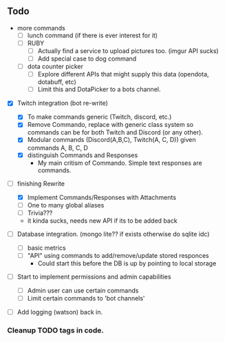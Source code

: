 ## Todo
 - more commands
    - [ ] lunch command (if there is ever interest for it)
    - [ ] RUBY
      - [ ] Actually find a service to upload pictures too. (imgur API sucks)
      - [ ] Add special case to dog command
    - [ ] dota counter picker
      - [ ] Explore different APIs that might supply this data (opendota, dotabuff, etc)
      - [ ] Limit this and DotaPicker to a bots channel.

 - [x] Twitch integration (bot re-write)
    - [x] To make commands generic (Twitch, discord, etc.)
    - [x] Remove Commando, replace with generic class system so commands can be for both Twitch and Discord (or any other).
    - [x] Modular commands (Discord(A,B,C), Twitch(A, C, D)) given commands A, B, C, D
    - [x] distinguish Commands and Responses      
      - My main critism of Commando. Simple text responses are commands.

 - [ ] finishing Rewrite
   - [X]  Implement Commands/Responses with Attachments
   - [ ]  One to many global aliases
   - [ ]  Trivia??? 
     - it kinda sucks, needs new API if its to be added back

 - [ ] Database integration. (mongo lite?? if exists otherwise do sqlite idc)
    - [ ] basic metrics 
    - [ ] "API" using commands to add/remove/update stored responces
      - Could start this before the DB is up by pointing to local storage
 
 - [ ] Start to implement permissions and admin capabilities
    - [ ] Admin user can use certain commands
    - [ ] Limit certain commands to 'bot channels'

 - [ ] Add logging (watson) back in.
 
 ### Cleanup TODO tags in code.
